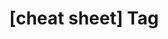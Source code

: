 ---
article_id: 0
description: List of articles under [cheat sheet] tag.
image: http://huntingbears.com.ve/static/img/site/mstile-310x310.png
layout: tag
slug: cheat-sheet
title: '[cheat sheet] Tag'
---
